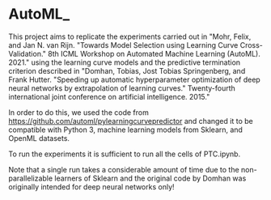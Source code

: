 # AutoML_
This project aims to replicate the experiments carried out in "Mohr, Felix, and Jan N. van Rijn. "Towards Model Selection using Learning Curve Cross-Validation." 8th ICML Workshop on Automated Machine Learning (AutoML). 2021." using the learning curve models and the predictive termination criterion described in "Domhan, Tobias, Jost Tobias Springenberg, and Frank Hutter. "Speeding up automatic hyperparameter optimization of deep neural networks by extrapolation of learning curves." Twenty-fourth international joint conference on artificial intelligence. 2015."

In order to do this, we used the code from https://github.com/automl/pylearningcurvepredictor and changed it to be compatible with Python 3, machine learning models from Sklearn, and OpenML datasets.

To run the experiments it is sufficient to run all the cells of PTC.ipynb.

Note that a single run takes a considerable amount of time due to the non-parallelizable learners of Sklearn and the original code by Domhan was originally intended for deep neural networks only!
